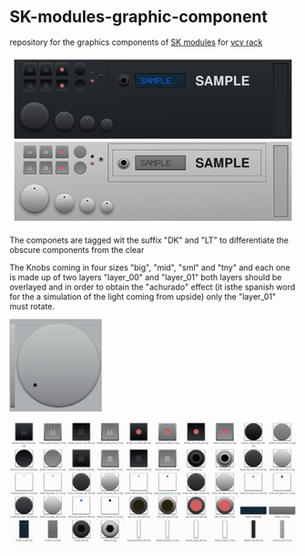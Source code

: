 # SK-modules-graphic-component
repository for the graphics components  of [SK modules](https://github.com/Skrylar/skjack-vcv)  for [vcv rack](https://github.com/VCVRack/Rack)

![alt text](https://raw.githubusercontent.com/infamedavid/SK-modules-graphic-component/master/demo.png "demo")

The componets are tagged wit the suffix "DK" and "LT" to differentiate the obscure components from the clear

The Knobs coming in four sizes "big", "mid", "sml" and "tny" and each one is made up of two layers "layer_00" and "layer_01" 
both layers should be overlayed and in order to obtain the "achurado"  effect (it isthe spanish word for the a simulation of the light coming from upside) only the "layer_01" must rotate.

![knob](https://raw.githubusercontent.com/infamedavid/SK-modules-graphic-component/master/knob.gif "knob")

![alt text](https://github.com/infamedavid/SK-modules-graphic-component/blob/master/res/00_prvw.png "preview")



